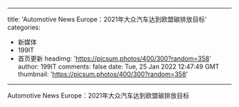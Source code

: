 
---
title: 'Automotive News Europe：2021年大众汽车达到欧盟碳排放目标'
categories: 
 - 新媒体
 - 199IT
 - 首页更新
headimg: 'https://picsum.photos/400/300?random=358'
author: 199IT
comments: false
date: Tue, 25 Jan 2022 12:47:49 GMT
thumbnail: 'https://picsum.photos/400/300?random=358'
---

<div>   
Automotive News Europe：2021年大众汽车达到欧盟碳排放目标  
</div>
            